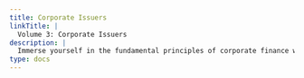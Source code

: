 ```yaml
---
title: Corporate Issuers
linkTitle: |
  Volume 3: Corporate Issuers
description: |
  Immerse yourself in the fundamental principles of corporate finance with CFA® 2025 Level I, Volume 3: Corporate Issuers. This comprehensive resource examines capital structure, dividend policy, working capital management, and corporate governance practices through both theoretical and real-world lenses. Gain in-depth insights into cost of capital calculations, ESG influences, and strategic decision-making that shape corporate growth and shareholder value. Whether you’re a CFA® candidate or finance professional, this volume offers practical tools, case studies, and exam-focused content to strengthen your ability to analyze a firm’s financial decisions and forecast long-term performance. Prepare confidently for the CFA® Level I exam and elevate your career by mastering the key concepts every corporate finance specialist needs to succeed.
type: docs
---
```

